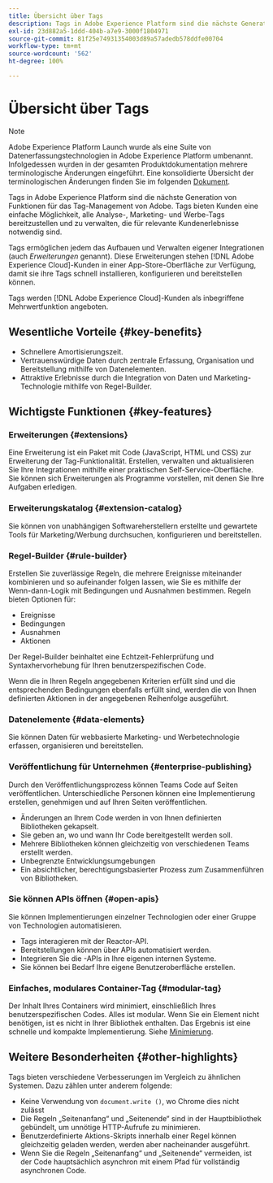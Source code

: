 ```yaml
---
title: Übersicht über Tags
description: Tags in Adobe Experience Platform sind die nächste Generation von Funktionen für das Tag-Management von Adobe. Tags bieten Kunden eine einfache Möglichkeit, alle Analyse-, Marketing- und Werbe-Tags bereitzustellen und zu verwalten, die für relevante Kundenerlebnisse notwendig sind.
exl-id: 23d882a5-1ddd-404b-a7e9-3000f1804971
source-git-commit: 81f25e74931354003d89a57adedb578ddfe00704
workflow-type: tm+mt
source-wordcount: '562'
ht-degree: 100%

---
```


# Übersicht über Tags

>[!NOTE]
>
>Adobe Experience Platform Launch wurde als eine Suite von Datenerfassungstechnologien in Adobe Experience Platform umbenannt. Infolgedessen wurden in der gesamten Produktdokumentation mehrere terminologische Änderungen eingeführt. Eine konsolidierte Übersicht der terminologischen Änderungen finden Sie im folgenden [Dokument](./term-updates.md).

Tags in Adobe Experience Platform sind die nächste Generation von Funktionen für das Tag-Management von Adobe. Tags bieten Kunden eine einfache Möglichkeit, alle Analyse-, Marketing- und Werbe-Tags bereitzustellen und zu verwalten, die für relevante Kundenerlebnisse notwendig sind.

Tags ermöglichen jedem das Aufbauen und Verwalten eigener Integrationen (auch *Erweiterungen* genannt). Diese Erweiterungen stehen [!DNL Adobe Experience Cloud]-Kunden in einer App-Store-Oberfläche zur Verfügung, damit sie ihre Tags schnell installieren, konfigurieren und bereitstellen können.

Tags werden [!DNL Adobe Experience Cloud]-Kunden als inbegriffene Mehrwertfunktion angeboten.

## Wesentliche Vorteile {#key-benefits}

* Schnellere Amortisierungszeit.
* Vertrauenswürdige Daten durch zentrale Erfassung, Organisation und Bereitstellung mithilfe von Datenelementen.
* Attraktive Erlebnisse durch die Integration von Daten und Marketing-Technologie mithilfe von Regel-Builder.

## Wichtigste Funktionen {#key-features}

### Erweiterungen {#extensions}

Eine Erweiterung ist ein Paket mit Code (JavaScript, HTML und CSS) zur Erweiterung der Tag-Funktionalität. Erstellen, verwalten und aktualisieren Sie Ihre Integrationen mithilfe einer praktischen Self-Service-Oberfläche. Sie können sich Erweiterungen als Programme vorstellen, mit denen Sie Ihre Aufgaben erledigen.

### Erweiterungskatalog {#extension-catalog}

Sie können von unabhängigen Softwareherstellern erstellte und gewartete Tools für Marketing/Werbung durchsuchen, konfigurieren und bereitstellen.

### Regel-Builder {#rule-builder}

Erstellen Sie zuverlässige Regeln, die mehrere Ereignisse miteinander kombinieren und so aufeinander folgen lassen, wie Sie es mithilfe der Wenn-dann-Logik mit Bedingungen und Ausnahmen bestimmen. Regeln bieten Optionen für:

* Ereignisse
* Bedingungen
* Ausnahmen
* Aktionen

Der Regel-Builder beinhaltet eine Echtzeit-Fehlerprüfung und Syntaxhervorhebung für Ihren benutzerspezifischen Code.

Wenn die in Ihren Regeln angegebenen Kriterien erfüllt sind und die entsprechenden Bedingungen ebenfalls erfüllt sind, werden die von Ihnen definierten Aktionen in der angegebenen Reihenfolge ausgeführt.

### Datenelemente {#data-elements}

Sie können Daten für webbasierte Marketing- und Werbetechnologie erfassen, organisieren und bereitstellen.

### Veröffentlichung für Unternehmen {#enterprise-publishing}

Durch den Veröffentlichungsprozess können Teams Code auf Seiten veröffentlichen. Unterschiedliche Personen können eine Implementierung erstellen, genehmigen und auf Ihren Seiten veröffentlichen.

* Änderungen an Ihrem Code werden in von Ihnen definierten Bibliotheken gekapselt.
* Sie geben an, wo und wann Ihr Code bereitgestellt werden soll.
* Mehrere Bibliotheken können gleichzeitig von verschiedenen Teams erstellt werden.
* Unbegrenzte Entwicklungsumgebungen&#x200B;
* Ein absichtlicher, berechtigungsbasierter Prozess zum Zusammenführen von Bibliotheken.

### Sie können APIs öffnen {#open-apis}

Sie können Implementierungen einzelner Technologien oder einer Gruppe von Technologien automatisieren.

* Tags interagieren mit der Reactor-API.
* Bereitstellungen können über APIs automatisiert werden.
* Integrieren Sie die -APIs in Ihre eigenen internen Systeme.
* Sie können bei Bedarf Ihre eigene Benutzeroberfläche erstellen.

### Einfaches, modulares Container-Tag {#modular-tag}

Der Inhalt Ihres Containers wird minimiert, einschließlich Ihres benutzerspezifischen Codes. Alles ist modular. Wenn Sie ein Element nicht benötigen, ist es nicht in Ihrer Bibliothek enthalten. Das Ergebnis ist eine schnelle und kompakte Implementierung. Siehe [Minimierung](./ui/publishing/builds.md).

## Weitere Besonderheiten {#other-highlights}

Tags bieten verschiedene Verbesserungen im Vergleich zu ähnlichen Systemen. Dazu zählen unter anderem folgende:

* Keine Verwendung von `document.write ()`, wo Chrome dies nicht zulässt
* Die Regeln „Seitenanfang“ und „Seitenende“ sind in der Hauptbibliothek gebündelt, um unnötige HTTP-Aufrufe zu minimieren.
* Benutzerdefinierte Aktions-Skripts innerhalb einer Regel können gleichzeitig geladen werden, werden aber nacheinander ausgeführt.
* Wenn Sie die Regeln „Seitenanfang“ und „Seitenende“ vermeiden, ist der Code hauptsächlich asynchron mit einem Pfad für vollständig asynchronen Code.
